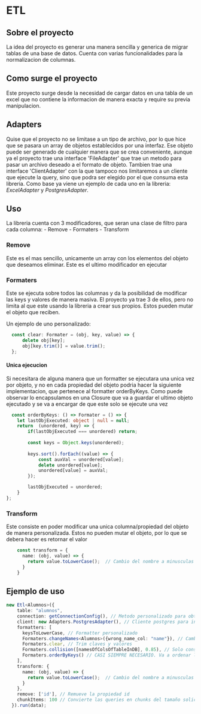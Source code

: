 # ETL

## Sobre el proyecto

La idea del proyecto es generar una manera sencilla y generica de migrar tablas de una base de datos.
Cuenta con varias funcionalidades para la normalizacion de columnas.

## Como surge el proyecto

Este proyecto surge desde la necesidad de cargar datos en una tabla de un excel que no contiene la informacion de manera exacta
y require su previa manipulacion.

## Adapters

Quise que el proyecto no se limitase a un tipo de archivo, por lo que hice que se pasara
un array de objetos establecidos por una interfaz. Ese objeto puede ser generado de cualquier manera que se crea conveniente, aunque ya el proyecto trae una interface 'FileAdapter' que trae un metodo para pasar un archivo deseado a el formato de objeto.
Tambien trae una interface 'ClientAdapter' con la que tampoco nos limitaremos a un cliente que ejecute la query, sino que podra ser
elegido por el que consuma esta libreria.
Como base ya viene un ejemplo de cada uno en la libreria: *ExcelAdapter* y *PostgresAdapter*.

## Uso

La libreria cuenta con 3 modificadores, que seran una clase de filtro para cada columna:
    - Remove
    - Formaters
    - Transform

### Remove

Este es el mas sencillo, unicamente un array con los elementos del objeto que deseamos eliminar. Este es el ultimo modificador en ejecutar

### Formaters

Este se ejecuta sobre todos las columnas y da la posibilidad de modificar las keys y valores de manera masiva. El proyecto ya trae
3 de ellos, pero no limita al que este usando la libreria a crear sus propios. Estos pueden mutar el objeto que reciben.

Un ejemplo de uno personalizado:

```typescript
  const clear: Formater = (obj, key, value) => {
      delete obj[key];
      obj[key.trim()] = value.trim();
  };
```

#### Unica ejecucion

Si necesitara de alguna manera que un formatter se ejecutara una unica vez por objeto, y no en cada propiedad del objeto podria hacer la siguiente implementacion, que pertenece al formatter orderByKeys. Como puede observar lo encapsulamos en una Closure que va a guardar el ultimo objeto ejecutado y se va a encargar de que este solo se ejecute una vez

```typescript
  const orderByKeys: () => Formater = () => {
    let lastObjExecuted: object | null = null;
    return  (unordered, key) => {
        if(lastObjExecuted === unordered) return;
        
        const keys = Object.keys(unordered);
    
        keys.sort().forEach((value) => {
            const auxVal = unordered[value];
            delete unordered[value];
            unordered[value] = auxVal;
        });

        lastObjExecuted = unordered;
    } 
};
```

### Transform

Este consiste en poder modificar una unica columna/propiedad del objeto de manera personalizada. Estos no pueden mutar el objeto, por lo que se debera hacer es retornar el valor

```typescript
    const transform = {
      name: (obj, value) => {
        return value.toLowerCase();  // Cambio del nombre a minusculas
      }
    }
```

## Ejemplo de uso

```typescript
new Etl<Alumnos>({
    table: "alumnos",
    connection: getConnectionConfig(), // Metodo personalizado para obtener informacion
    client: new Adapters.PostgresAdapter(), // Cliente postgres para insertar data
    formatters: [
      keysToLowerCase, // Formatter personalizado
      Formaters.changeNames<Alumnos>({wrong_name_col: "name"}), // Cambia el nombre de las claves en la data a el nombre de la columna en la base de datos
      Formaters.clear, // Trim claves y valores
      Formaters.collision([namesOfColsOfTableInDB], 0.85), // Solo conserva las propiedades del objeto que colisionan con el array pasado (la idea que sea las columnas que desea insertar en su tabla)
      Formaters.orderByKeys() // CASI SIEMPRE NECESARIO. Va a ordenar las propiedades del objeto alfabeticamente. Esto puede ahorrar problemas al ejecutar la query para insertar. Debido a que los objetos no van a tener distinto orden. Unicamente se va a ejecutar una sola vez por objeto
    ],
    transform: {
      name: (obj, value) => {
        return value.toLowerCase();  // Cambio del nombre a minusculas
      }
    },
    remove: ['id'], // Remueve la propiedad id
    chunkItems: 100 // Convierte las queries en chunks del tamaño solicitado
  }).run(data);
```
